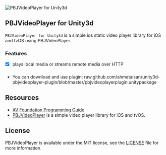 ![PBJVideoPlayer for Unity3d](https://raw.github.com/piemonte/PBJVideoPlayer/master/PBJVideoPlayer.gif)

## PBJVideoPlayer for Unity3d
`PBJVideoPlayer for Unity3d` is a simple ios static video player library for iOS and tvOS using PBJVideoPlayer.

### Features
- [x] plays local media or streams remote media over HTTP

###

- You can download and use plugin: raw.github.com/ahmetalsan/unity3d-pbjvideoplayer-plugin/blob/master/pbjvideoplayerplugin.unitypackage

## Resources

* [AV Foundation Programming Guide](https://developer.apple.com/library/ios/documentation/AudioVideo/Conceptual/AVFoundationPG/Articles/00_Introduction.html)
* [PBJVideoPlayer](https://github.com/piemonte/PBJVideoPlayer) is a simple video player library for iOS and tvOS.

## License

PBJVideoPlayer is available under the MIT license, see the [LICENSE](https://github.com/piemonte/PBJVideoPlayer/blob/master/LICENSE) file for more information.
